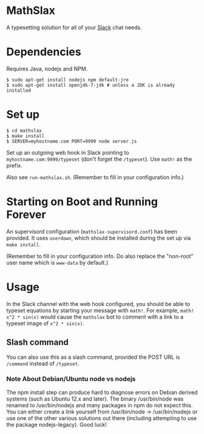 # MathSlax

A typesetting solution for all of your [Slack](https://slack.com/) chat needs.

# Dependencies
Requires Java, nodejs and NPM.

```shell
$ sudo apt-get install nodejs npm default-jre
$ sudo apt-get install openjdk-7-jdk # unless a JDK is already installed
```

# Set up
```shell
$ cd mathslax
$ make install
$ SERVER=myhostname.com PORT=9999 node server.js
```

Set up an outgoing web hook in Slack pointing to `myhostname.com:9999/typeset`
(don't forget the `/typeset`). Use `math!` as the prefix.

Also see `run-mathslax.sh`. (Remember to fill in your configuration info.)

# Starting on Boot and Running Forever

An supervisord configuration (`mathslax-supervisord.conf`) has been provided.
It uses `userdown`, which should be installed during the set up via `make install`.

(Remember to fill in your configuration info. Do also replace the "non-root"
user name which is `www-data` by default.)


# Usage
In the Slack channel with the web hook configured, you should be able to
typeset equations by starting your message with `math!`. For example, `math!
x^2 * sin(x)` would cause the `mathslax` bot to comment with a link to a
typeset image of `x^2 * sin(x)`.

## Slash command

You can also use this as a slash command, provided the POST URL is `/command` instead of `/typeset`.

### Note About Debian/Ubuntu node vs nodejs

The npm install step can produce hard to diagnose errors on Debian derived systems
(such as Ubuntu 12.x and later). The binary /usr/bin/node was renamed to /usr/bin/nodejs
and many packages
in npm do not expect this. You can either create a link yourself from /usr/bin/node -> /usr/bin/nodejs or use one of the other various solutions out there (including attempting to use the package
    nodejs-legacy).  Good luck!

